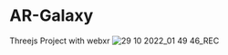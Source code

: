 # AR-Galaxy
Threejs Project with webxr
![29 10 2022_01 49 46_REC](https://user-images.githubusercontent.com/81979505/198730177-3063fce4-b492-4db6-b985-ff4ec4284989.png)

